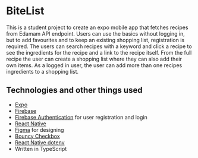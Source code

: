 # BiteList

This is a student project to create an expo mobile app that fetches recipes from Edamam API endpoint. Users can use the basics without logging in, but to add favourites and to keep an existing shopping list, registration is required. The users can search recipes with a keyword and click a recipe to see the ingredients for the recipe and a link to the recipe itself. From the full recipe the user can create a shopping list where they can also add their own items. As a logged in user, the user can add more than one recipes ingredients to a shopping list.


## Technologies and other things used
- [Expo](https://docs.expo.dev/)
- [Firebase](https://firebase.google.com/)
- [Firebase Authentication](https://firebase.google.com/docs/auth) for user registration and login
- [React Native](https://reactnative.dev/)
- [Figma](https://www.figma.com) for designing
- [Bouncy Checkbox](https://github.com/WrathChaos/react-native-bouncy-checkbox)
- [React Native dotenv](https://www.npmjs.com/package/react-native-dotenv)
- Written in TypeScript

